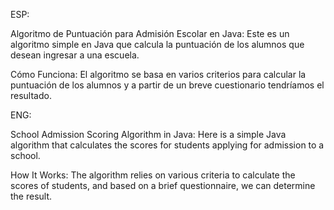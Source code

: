 ESP:

Algoritmo de Puntuación para Admisión Escolar en Java:
Este es un algoritmo simple en Java que calcula la puntuación de los alumnos que desean ingresar a una escuela. 

Cómo Funciona:
El algoritmo se basa en varios criterios para calcular la puntuación de los alumnos y a partir de un breve cuestionario tendríamos el resultado. 

ENG:

School Admission Scoring Algorithm in Java:
Here is a simple Java algorithm that calculates the scores for students applying for admission to a school.

How It Works:
The algorithm relies on various criteria to calculate the scores of students, and based on a brief questionnaire, we can determine the result.
